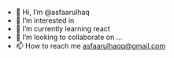 - 👋 Hi, I’m @asfaarulhaq
- 👀 I’m interested in 
- 🌱 I’m currently learning react
- 💞️ I’m looking to collaborate on ...
- 📫 How to reach me asfaarulhaqq@gmail.com

<!---
asfaarulhaq/asfaarulhaq is a ✨ special ✨ repository because its `README.md` (this file) appears on your GitHub profile.
You can click the Preview link to take a look at your changes.
--->
